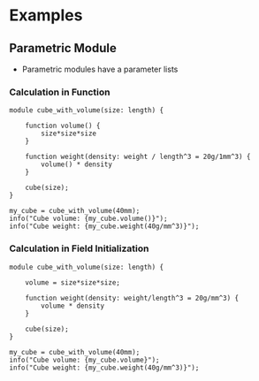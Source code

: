 # Examples

## Parametric Module

* Parametric modules have a parameter lists

### Calculation in Function

```µCAD,functions
module cube_with_volume(size: length) {

    function volume() {
        size*size*size
    }

    function weight(density: weight / length^3 = 20g/1mm^3) {
        volume() * density
    }

    cube(size);
}

my_cube = cube_with_volume(40mm);
info("Cube volume: {my_cube.volume()}");
info("Cube weight: {my_cube.weight(40g/mm^3)}");
```

### Calculation in Field Initialization

```µCAD,fields
module cube_with_volume(size: length) {

    volume = size*size*size;

    function weight(density: weight/length^3 = 20g/mm^3) {
        volume * density
    }

    cube(size);
}

my_cube = cube_with_volume(40mm);
info("Cube volume: {my_cube.volume}");
info("Cube weight: {my_cube.weight(40g/mm^3)}");
```
